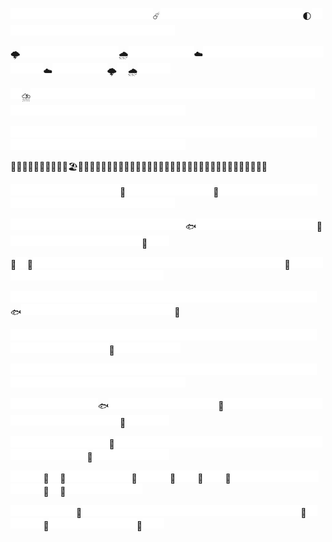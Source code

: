 <img src="./empty.png" width="17.5" height="17.5"><img src="./empty.png" width="17.5" height="17.5"><img src="./empty.png" width="17.5" height="17.5"><img src="./empty.png" width="17.5" height="17.5"><img src="./empty.png" width="17.5" height="17.5"><img src="./empty.png" width="17.5" height="17.5"><img src="./empty.png" width="17.5" height="17.5"><img src="./empty.png" width="17.5" height="17.5"><img src="./empty.png" width="17.5" height="17.5"><img src="./empty.png" width="17.5" height="17.5"><img src="./empty.png" width="17.5" height="17.5"><img src="./empty.png" width="17.5" height="17.5"><img src="./empty.png" width="17.5" height="17.5">☄️<img src="./empty.png" width="17.5" height="17.5"><img src="./empty.png" width="17.5" height="17.5"><img src="./empty.png" width="17.5" height="17.5"><img src="./empty.png" width="17.5" height="17.5"><img src="./empty.png" width="17.5" height="17.5"><img src="./empty.png" width="17.5" height="17.5"><img src="./empty.png" width="17.5" height="17.5"><img src="./empty.png" width="17.5" height="17.5"><img src="./empty.png" width="17.5" height="17.5"><img src="./empty.png" width="17.5" height="17.5"><img src="./empty.png" width="17.5" height="17.5"><img src="./empty.png" width="17.5" height="17.5"><img src="./empty.png" width="17.5" height="17.5">🌓<img src="./empty.png" width="17.5" height="17.5"><img src="./empty.png" width="17.5" height="17.5"><img src="./empty.png" width="17.5" height="17.5"><img src="./empty.png" width="17.5" height="17.5"><img src="./empty.png" width="17.5" height="17.5"><img src="./empty.png" width="17.5" height="17.5"><img src="./empty.png" width="17.5" height="17.5"><img src="./empty.png" width="17.5" height="17.5"><img src="./empty.png" width="17.5" height="17.5"><img src="./empty.png" width="17.5" height="17.5"><img src="./empty.png" width="17.5" height="17.5"><img src="./empty.png" width="17.5" height="17.5"><img src="./empty.png" width="17.5" height="17.5"><img src="./empty.png" width="17.5" height="17.5"><img src="./empty.png" width="17.5" height="17.5"><img src="./empty.png" width="17.5" height="17.5">

🌩️<img src="./empty.png" width="17.5" height="17.5"><img src="./empty.png" width="17.5" height="17.5"><img src="./empty.png" width="17.5" height="17.5"><img src="./empty.png" width="17.5" height="17.5"><img src="./empty.png" width="17.5" height="17.5"><img src="./empty.png" width="17.5" height="17.5"><img src="./empty.png" width="17.5" height="17.5"><img src="./empty.png" width="17.5" height="17.5"><img src="./empty.png" width="17.5" height="17.5">🌧️<img src="./empty.png" width="17.5" height="17.5"><img src="./empty.png" width="17.5" height="17.5"><img src="./empty.png" width="17.5" height="17.5"><img src="./empty.png" width="17.5" height="17.5"><img src="./empty.png" width="17.5" height="17.5"><img src="./empty.png" width="17.5" height="17.5">☁️<img src="./empty.png" width="17.5" height="17.5"><img src="./empty.png" width="17.5" height="17.5"><img src="./empty.png" width="17.5" height="17.5"><img src="./empty.png" width="17.5" height="17.5"><img src="./empty.png" width="17.5" height="17.5"><img src="./empty.png" width="17.5" height="17.5"><img src="./empty.png" width="17.5" height="17.5"><img src="./empty.png" width="17.5" height="17.5"><img src="./empty.png" width="17.5" height="17.5"><img src="./empty.png" width="17.5" height="17.5"><img src="./empty.png" width="17.5" height="17.5"><img src="./empty.png" width="17.5" height="17.5"><img src="./empty.png" width="17.5" height="17.5"><img src="./empty.png" width="17.5" height="17.5">☁️<img src="./empty.png" width="17.5" height="17.5"><img src="./empty.png" width="17.5" height="17.5"><img src="./empty.png" width="17.5" height="17.5"><img src="./empty.png" width="17.5" height="17.5"><img src="./empty.png" width="17.5" height="17.5">🌩️<img src="./empty.png" width="17.5" height="17.5">🌧️<img src="./empty.png" width="17.5" height="17.5"><img src="./empty.png" width="17.5" height="17.5"><img src="./empty.png" width="17.5" height="17.5">

<img src="./empty.png" width="17.5" height="17.5">⛈️<img src="./empty.png" width="17.5" height="17.5"><img src="./empty.png" width="17.5" height="17.5"><img src="./empty.png" width="17.5" height="17.5"><img src="./empty.png" width="17.5" height="17.5"><img src="./empty.png" width="17.5" height="17.5"><img src="./empty.png" width="17.5" height="17.5"><img src="./empty.png" width="17.5" height="17.5"><img src="./empty.png" width="17.5" height="17.5"><img src="./empty.png" width="17.5" height="17.5"><img src="./empty.png" width="17.5" height="17.5"><img src="./empty.png" width="17.5" height="17.5"><img src="./empty.png" width="17.5" height="17.5"><img src="./empty.png" width="17.5" height="17.5"><img src="./empty.png" width="17.5" height="17.5"><img src="./empty.png" width="17.5" height="17.5"><img src="./empty.png" width="17.5" height="17.5"><img src="./empty.png" width="17.5" height="17.5"><img src="./empty.png" width="17.5" height="17.5"><img src="./empty.png" width="17.5" height="17.5"><img src="./empty.png" width="17.5" height="17.5"><img src="./empty.png" width="17.5" height="17.5"><img src="./empty.png" width="17.5" height="17.5"><img src="./empty.png" width="17.5" height="17.5"><img src="./empty.png" width="17.5" height="17.5"><img src="./empty.png" width="17.5" height="17.5"><img src="./empty.png" width="17.5" height="17.5"><img src="./empty.png" width="17.5" height="17.5"><img src="./empty.png" width="17.5" height="17.5"><img src="./empty.png" width="17.5" height="17.5"><img src="./empty.png" width="17.5" height="17.5"><img src="./empty.png" width="17.5" height="17.5"><img src="./empty.png" width="17.5" height="17.5"><img src="./empty.png" width="17.5" height="17.5"><img src="./empty.png" width="17.5" height="17.5"><img src="./empty.png" width="17.5" height="17.5"><img src="./empty.png" width="17.5" height="17.5"><img src="./empty.png" width="17.5" height="17.5"><img src="./empty.png" width="17.5" height="17.5"><img src="./empty.png" width="17.5" height="17.5"><img src="./empty.png" width="17.5" height="17.5"><img src="./empty.png" width="17.5" height="17.5"><img src="./empty.png" width="17.5" height="17.5">

<img src="./empty.png" width="17.5" height="17.5"><img src="./empty.png" width="17.5" height="17.5"><img src="./empty.png" width="17.5" height="17.5"><img src="./empty.png" width="17.5" height="17.5"><img src="./empty.png" width="17.5" height="17.5"><img src="./empty.png" width="17.5" height="17.5"><img src="./empty.png" width="17.5" height="17.5"><img src="./empty.png" width="17.5" height="17.5"><img src="./empty.png" width="17.5" height="17.5"><img src="./empty.png" width="17.5" height="17.5"><img src="./empty.png" width="17.5" height="17.5"><img src="./empty.png" width="17.5" height="17.5"><img src="./empty.png" width="17.5" height="17.5"><img src="./empty.png" width="17.5" height="17.5"><img src="./empty.png" width="17.5" height="17.5"><img src="./empty.png" width="17.5" height="17.5"><img src="./empty.png" width="17.5" height="17.5"><img src="./empty.png" width="17.5" height="17.5"><img src="./empty.png" width="17.5" height="17.5"><img src="./empty.png" width="17.5" height="17.5"><img src="./empty.png" width="17.5" height="17.5"><img src="./empty.png" width="17.5" height="17.5"><img src="./empty.png" width="17.5" height="17.5"><img src="./empty.png" width="17.5" height="17.5"><img src="./empty.png" width="17.5" height="17.5"><img src="./empty.png" width="17.5" height="17.5"><img src="./empty.png" width="17.5" height="17.5"><img src="./empty.png" width="17.5" height="17.5"><img src="./empty.png" width="17.5" height="17.5"><img src="./empty.png" width="17.5" height="17.5"><img src="./empty.png" width="17.5" height="17.5"><img src="./empty.png" width="17.5" height="17.5"><img src="./empty.png" width="17.5" height="17.5"><img src="./empty.png" width="17.5" height="17.5"><img src="./empty.png" width="17.5" height="17.5"><img src="./empty.png" width="17.5" height="17.5"><img src="./empty.png" width="17.5" height="17.5"><img src="./empty.png" width="17.5" height="17.5"><img src="./empty.png" width="17.5" height="17.5"><img src="./empty.png" width="17.5" height="17.5"><img src="./empty.png" width="17.5" height="17.5"><img src="./empty.png" width="17.5" height="17.5"><img src="./empty.png" width="17.5" height="17.5"><img src="./empty.png" width="17.5" height="17.5">

🌊🌊🌊🌊🌊🌊🌊🌊🌊🌊🏖️🌊🌊🌊🌊🌊🌊🌊🌊🌊🌊🌊🌊🌊🌊🌊🌊🌊🌊🌊🌊🌊🌊🌊🚢🌊🌊🌊🌊🌊🌊🌊🌊🌊

<img src="./empty.png" width="17.5" height="17.5"><img src="./empty.png" width="17.5" height="17.5"><img src="./empty.png" width="17.5" height="17.5"><img src="./empty.png" width="17.5" height="17.5"><img src="./empty.png" width="17.5" height="17.5"><img src="./empty.png" width="17.5" height="17.5"><img src="./empty.png" width="17.5" height="17.5"><img src="./empty.png" width="17.5" height="17.5"><img src="./empty.png" width="17.5" height="17.5"><img src="./empty.png" width="17.5" height="17.5">🐬<img src="./empty.png" width="17.5" height="17.5"><img src="./empty.png" width="17.5" height="17.5"><img src="./empty.png" width="17.5" height="17.5"><img src="./empty.png" width="17.5" height="17.5"><img src="./empty.png" width="17.5" height="17.5"><img src="./empty.png" width="17.5" height="17.5"><img src="./empty.png" width="17.5" height="17.5"><img src="./empty.png" width="17.5" height="17.5">🪼<img src="./empty.png" width="17.5" height="17.5"><img src="./empty.png" width="17.5" height="17.5"><img src="./empty.png" width="17.5" height="17.5"><img src="./empty.png" width="17.5" height="17.5"><img src="./empty.png" width="17.5" height="17.5"><img src="./empty.png" width="17.5" height="17.5"><img src="./empty.png" width="17.5" height="17.5"><img src="./empty.png" width="17.5" height="17.5"><img src="./empty.png" width="17.5" height="17.5"><img src="./empty.png" width="17.5" height="17.5"><img src="./empty.png" width="17.5" height="17.5"><img src="./empty.png" width="17.5" height="17.5"><img src="./empty.png" width="17.5" height="17.5"><img src="./empty.png" width="17.5" height="17.5"><img src="./empty.png" width="17.5" height="17.5"><img src="./empty.png" width="17.5" height="17.5"><img src="./empty.png" width="17.5" height="17.5"><img src="./empty.png" width="17.5" height="17.5"><img src="./empty.png" width="17.5" height="17.5"><img src="./empty.png" width="17.5" height="17.5"><img src="./empty.png" width="17.5" height="17.5"><img src="./empty.png" width="17.5" height="17.5"><img src="./empty.png" width="17.5" height="17.5"><img src="./empty.png" width="17.5" height="17.5">

<img src="./empty.png" width="17.5" height="17.5"><img src="./empty.png" width="17.5" height="17.5"><img src="./empty.png" width="17.5" height="17.5"><img src="./empty.png" width="17.5" height="17.5"><img src="./empty.png" width="17.5" height="17.5"><img src="./empty.png" width="17.5" height="17.5"><img src="./empty.png" width="17.5" height="17.5"><img src="./empty.png" width="17.5" height="17.5"><img src="./empty.png" width="17.5" height="17.5"><img src="./empty.png" width="17.5" height="17.5"><img src="./empty.png" width="17.5" height="17.5"><img src="./empty.png" width="17.5" height="17.5"><img src="./empty.png" width="17.5" height="17.5"><img src="./empty.png" width="17.5" height="17.5"><img src="./empty.png" width="17.5" height="17.5"><img src="./empty.png" width="17.5" height="17.5">🐟<img src="./empty.png" width="17.5" height="17.5"><img src="./empty.png" width="17.5" height="17.5"><img src="./empty.png" width="17.5" height="17.5"><img src="./empty.png" width="17.5" height="17.5"><img src="./empty.png" width="17.5" height="17.5"><img src="./empty.png" width="17.5" height="17.5"><img src="./empty.png" width="17.5" height="17.5"><img src="./empty.png" width="17.5" height="17.5"><img src="./empty.png" width="17.5" height="17.5"><img src="./empty.png" width="17.5" height="17.5"><img src="./empty.png" width="17.5" height="17.5">🐡<img src="./empty.png" width="17.5" height="17.5"><img src="./empty.png" width="17.5" height="17.5"><img src="./empty.png" width="17.5" height="17.5"><img src="./empty.png" width="17.5" height="17.5"><img src="./empty.png" width="17.5" height="17.5"><img src="./empty.png" width="17.5" height="17.5"><img src="./empty.png" width="17.5" height="17.5"><img src="./empty.png" width="17.5" height="17.5"><img src="./empty.png" width="17.5" height="17.5"><img src="./empty.png" width="17.5" height="17.5"><img src="./empty.png" width="17.5" height="17.5"><img src="./empty.png" width="17.5" height="17.5">🪼<img src="./empty.png" width="17.5" height="17.5"><img src="./empty.png" width="17.5" height="17.5">

🦈<img src="./empty.png" width="17.5" height="17.5">🐠<img src="./empty.png" width="17.5" height="17.5"><img src="./empty.png" width="17.5" height="17.5"><img src="./empty.png" width="17.5" height="17.5"><img src="./empty.png" width="17.5" height="17.5"><img src="./empty.png" width="17.5" height="17.5"><img src="./empty.png" width="17.5" height="17.5"><img src="./empty.png" width="17.5" height="17.5"><img src="./empty.png" width="17.5" height="17.5"><img src="./empty.png" width="17.5" height="17.5"><img src="./empty.png" width="17.5" height="17.5"><img src="./empty.png" width="17.5" height="17.5"><img src="./empty.png" width="17.5" height="17.5"><img src="./empty.png" width="17.5" height="17.5"><img src="./empty.png" width="17.5" height="17.5"><img src="./empty.png" width="17.5" height="17.5"><img src="./empty.png" width="17.5" height="17.5"><img src="./empty.png" width="17.5" height="17.5"><img src="./empty.png" width="17.5" height="17.5"><img src="./empty.png" width="17.5" height="17.5"><img src="./empty.png" width="17.5" height="17.5"><img src="./empty.png" width="17.5" height="17.5"><img src="./empty.png" width="17.5" height="17.5"><img src="./empty.png" width="17.5" height="17.5">🦑<img src="./empty.png" width="17.5" height="17.5"><img src="./empty.png" width="17.5" height="17.5"><img src="./empty.png" width="17.5" height="17.5"><img src="./empty.png" width="17.5" height="17.5"><img src="./empty.png" width="17.5" height="17.5"><img src="./empty.png" width="17.5" height="17.5"><img src="./empty.png" width="17.5" height="17.5"><img src="./empty.png" width="17.5" height="17.5"><img src="./empty.png" width="17.5" height="17.5"><img src="./empty.png" width="17.5" height="17.5"><img src="./empty.png" width="17.5" height="17.5"><img src="./empty.png" width="17.5" height="17.5"><img src="./empty.png" width="17.5" height="17.5"><img src="./empty.png" width="17.5" height="17.5"><img src="./empty.png" width="17.5" height="17.5"><img src="./empty.png" width="17.5" height="17.5"><img src="./empty.png" width="17.5" height="17.5">

<img src="./empty.png" width="17.5" height="17.5"><img src="./empty.png" width="17.5" height="17.5"><img src="./empty.png" width="17.5" height="17.5"><img src="./empty.png" width="17.5" height="17.5"><img src="./empty.png" width="17.5" height="17.5"><img src="./empty.png" width="17.5" height="17.5"><img src="./empty.png" width="17.5" height="17.5"><img src="./empty.png" width="17.5" height="17.5"><img src="./empty.png" width="17.5" height="17.5"><img src="./empty.png" width="17.5" height="17.5"><img src="./empty.png" width="17.5" height="17.5"><img src="./empty.png" width="17.5" height="17.5"><img src="./empty.png" width="17.5" height="17.5"><img src="./empty.png" width="17.5" height="17.5"><img src="./empty.png" width="17.5" height="17.5"><img src="./empty.png" width="17.5" height="17.5"><img src="./empty.png" width="17.5" height="17.5"><img src="./empty.png" width="17.5" height="17.5"><img src="./empty.png" width="17.5" height="17.5"><img src="./empty.png" width="17.5" height="17.5"><img src="./empty.png" width="17.5" height="17.5"><img src="./empty.png" width="17.5" height="17.5"><img src="./empty.png" width="17.5" height="17.5"><img src="./empty.png" width="17.5" height="17.5"><img src="./empty.png" width="17.5" height="17.5"><img src="./empty.png" width="17.5" height="17.5"><img src="./empty.png" width="17.5" height="17.5"><img src="./empty.png" width="17.5" height="17.5">🐟<img src="./empty.png" width="17.5" height="17.5"><img src="./empty.png" width="17.5" height="17.5"><img src="./empty.png" width="17.5" height="17.5"><img src="./empty.png" width="17.5" height="17.5"><img src="./empty.png" width="17.5" height="17.5"><img src="./empty.png" width="17.5" height="17.5"><img src="./empty.png" width="17.5" height="17.5"><img src="./empty.png" width="17.5" height="17.5"><img src="./empty.png" width="17.5" height="17.5"><img src="./empty.png" width="17.5" height="17.5"><img src="./empty.png" width="17.5" height="17.5"><img src="./empty.png" width="17.5" height="17.5"><img src="./empty.png" width="17.5" height="17.5"><img src="./empty.png" width="17.5" height="17.5">🐋

<img src="./empty.png" width="17.5" height="17.5"><img src="./empty.png" width="17.5" height="17.5"><img src="./empty.png" width="17.5" height="17.5"><img src="./empty.png" width="17.5" height="17.5"><img src="./empty.png" width="17.5" height="17.5"><img src="./empty.png" width="17.5" height="17.5"><img src="./empty.png" width="17.5" height="17.5"><img src="./empty.png" width="17.5" height="17.5"><img src="./empty.png" width="17.5" height="17.5"><img src="./empty.png" width="17.5" height="17.5"><img src="./empty.png" width="17.5" height="17.5"><img src="./empty.png" width="17.5" height="17.5"><img src="./empty.png" width="17.5" height="17.5"><img src="./empty.png" width="17.5" height="17.5"><img src="./empty.png" width="17.5" height="17.5"><img src="./empty.png" width="17.5" height="17.5"><img src="./empty.png" width="17.5" height="17.5"><img src="./empty.png" width="17.5" height="17.5"><img src="./empty.png" width="17.5" height="17.5"><img src="./empty.png" width="17.5" height="17.5"><img src="./empty.png" width="17.5" height="17.5"><img src="./empty.png" width="17.5" height="17.5"><img src="./empty.png" width="17.5" height="17.5"><img src="./empty.png" width="17.5" height="17.5"><img src="./empty.png" width="17.5" height="17.5"><img src="./empty.png" width="17.5" height="17.5"><img src="./empty.png" width="17.5" height="17.5"><img src="./empty.png" width="17.5" height="17.5"><img src="./empty.png" width="17.5" height="17.5"><img src="./empty.png" width="17.5" height="17.5"><img src="./empty.png" width="17.5" height="17.5"><img src="./empty.png" width="17.5" height="17.5"><img src="./empty.png" width="17.5" height="17.5"><img src="./empty.png" width="17.5" height="17.5"><img src="./empty.png" width="17.5" height="17.5"><img src="./empty.png" width="17.5" height="17.5"><img src="./empty.png" width="17.5" height="17.5">🦐<img src="./empty.png" width="17.5" height="17.5"><img src="./empty.png" width="17.5" height="17.5"><img src="./empty.png" width="17.5" height="17.5"><img src="./empty.png" width="17.5" height="17.5"><img src="./empty.png" width="17.5" height="17.5"><img src="./empty.png" width="17.5" height="17.5">

<img src="./empty.png" width="17.5" height="17.5"><img src="./empty.png" width="17.5" height="17.5"><img src="./empty.png" width="17.5" height="17.5"><img src="./empty.png" width="17.5" height="17.5"><img src="./empty.png" width="17.5" height="17.5"><img src="./empty.png" width="17.5" height="17.5"><img src="./empty.png" width="17.5" height="17.5"><img src="./empty.png" width="17.5" height="17.5"><img src="./empty.png" width="17.5" height="17.5"><img src="./empty.png" width="17.5" height="17.5"><img src="./empty.png" width="17.5" height="17.5"><img src="./empty.png" width="17.5" height="17.5"><img src="./empty.png" width="17.5" height="17.5"><img src="./empty.png" width="17.5" height="17.5"><img src="./empty.png" width="17.5" height="17.5"><img src="./empty.png" width="17.5" height="17.5"><img src="./empty.png" width="17.5" height="17.5"><img src="./empty.png" width="17.5" height="17.5"><img src="./empty.png" width="17.5" height="17.5"><img src="./empty.png" width="17.5" height="17.5"><img src="./empty.png" width="17.5" height="17.5"><img src="./empty.png" width="17.5" height="17.5"><img src="./empty.png" width="17.5" height="17.5"><img src="./empty.png" width="17.5" height="17.5"><img src="./empty.png" width="17.5" height="17.5"><img src="./empty.png" width="17.5" height="17.5"><img src="./empty.png" width="17.5" height="17.5"><img src="./empty.png" width="17.5" height="17.5"><img src="./empty.png" width="17.5" height="17.5"><img src="./empty.png" width="17.5" height="17.5"><img src="./empty.png" width="17.5" height="17.5"><img src="./empty.png" width="17.5" height="17.5"><img src="./empty.png" width="17.5" height="17.5"><img src="./empty.png" width="17.5" height="17.5"><img src="./empty.png" width="17.5" height="17.5"><img src="./empty.png" width="17.5" height="17.5"><img src="./empty.png" width="17.5" height="17.5"><img src="./empty.png" width="17.5" height="17.5"><img src="./empty.png" width="17.5" height="17.5"><img src="./empty.png" width="17.5" height="17.5"><img src="./empty.png" width="17.5" height="17.5"><img src="./empty.png" width="17.5" height="17.5"><img src="./empty.png" width="17.5" height="17.5"><img src="./empty.png" width="17.5" height="17.5">

<img src="./empty.png" width="17.5" height="17.5"><img src="./empty.png" width="17.5" height="17.5"><img src="./empty.png" width="17.5" height="17.5"><img src="./empty.png" width="17.5" height="17.5"><img src="./empty.png" width="17.5" height="17.5"><img src="./empty.png" width="17.5" height="17.5"><img src="./empty.png" width="17.5" height="17.5"><img src="./empty.png" width="17.5" height="17.5">🐟<img src="./empty.png" width="17.5" height="17.5"><img src="./empty.png" width="17.5" height="17.5"><img src="./empty.png" width="17.5" height="17.5"><img src="./empty.png" width="17.5" height="17.5"><img src="./empty.png" width="17.5" height="17.5"><img src="./empty.png" width="17.5" height="17.5"><img src="./empty.png" width="17.5" height="17.5"><img src="./empty.png" width="17.5" height="17.5"><img src="./empty.png" width="17.5" height="17.5"><img src="./empty.png" width="17.5" height="17.5">🫧<img src="./empty.png" width="17.5" height="17.5"><img src="./empty.png" width="17.5" height="17.5"><img src="./empty.png" width="17.5" height="17.5"><img src="./empty.png" width="17.5" height="17.5"><img src="./empty.png" width="17.5" height="17.5"><img src="./empty.png" width="17.5" height="17.5"><img src="./empty.png" width="17.5" height="17.5"><img src="./empty.png" width="17.5" height="17.5"><img src="./empty.png" width="17.5" height="17.5"><img src="./empty.png" width="17.5" height="17.5"><img src="./empty.png" width="17.5" height="17.5"><img src="./empty.png" width="17.5" height="17.5"><img src="./empty.png" width="17.5" height="17.5"><img src="./empty.png" width="17.5" height="17.5"><img src="./empty.png" width="17.5" height="17.5"><img src="./empty.png" width="17.5" height="17.5"><img src="./empty.png" width="17.5" height="17.5"><img src="./empty.png" width="17.5" height="17.5"><img src="./empty.png" width="17.5" height="17.5">🦭<img src="./empty.png" width="17.5" height="17.5"><img src="./empty.png" width="17.5" height="17.5"><img src="./empty.png" width="17.5" height="17.5"><img src="./empty.png" width="17.5" height="17.5">

<img src="./empty.png" width="17.5" height="17.5"><img src="./empty.png" width="17.5" height="17.5"><img src="./empty.png" width="17.5" height="17.5"><img src="./empty.png" width="17.5" height="17.5"><img src="./empty.png" width="17.5" height="17.5"><img src="./empty.png" width="17.5" height="17.5"><img src="./empty.png" width="17.5" height="17.5"><img src="./empty.png" width="17.5" height="17.5"><img src="./empty.png" width="17.5" height="17.5">🌿<img src="./empty.png" width="17.5" height="17.5"><img src="./empty.png" width="17.5" height="17.5"><img src="./empty.png" width="17.5" height="17.5"><img src="./empty.png" width="17.5" height="17.5"><img src="./empty.png" width="17.5" height="17.5"><img src="./empty.png" width="17.5" height="17.5"><img src="./empty.png" width="17.5" height="17.5"><img src="./empty.png" width="17.5" height="17.5"><img src="./empty.png" width="17.5" height="17.5"><img src="./empty.png" width="17.5" height="17.5"><img src="./empty.png" width="17.5" height="17.5"><img src="./empty.png" width="17.5" height="17.5"><img src="./empty.png" width="17.5" height="17.5"><img src="./empty.png" width="17.5" height="17.5"><img src="./empty.png" width="17.5" height="17.5"><img src="./empty.png" width="17.5" height="17.5"><img src="./empty.png" width="17.5" height="17.5"><img src="./empty.png" width="17.5" height="17.5"><img src="./empty.png" width="17.5" height="17.5"><img src="./empty.png" width="17.5" height="17.5"><img src="./empty.png" width="17.5" height="17.5"><img src="./empty.png" width="17.5" height="17.5"><img src="./empty.png" width="17.5" height="17.5"><img src="./empty.png" width="17.5" height="17.5"><img src="./empty.png" width="17.5" height="17.5"><img src="./empty.png" width="17.5" height="17.5">🌿<img src="./empty.png" width="17.5" height="17.5"><img src="./empty.png" width="17.5" height="17.5"><img src="./empty.png" width="17.5" height="17.5"><img src="./empty.png" width="17.5" height="17.5"><img src="./empty.png" width="17.5" height="17.5"><img src="./empty.png" width="17.5" height="17.5"><img src="./empty.png" width="17.5" height="17.5">

<img src="./empty.png" width="17.5" height="17.5"><img src="./empty.png" width="17.5" height="17.5"><img src="./empty.png" width="17.5" height="17.5">🐚<img src="./empty.png" width="17.5" height="17.5">🦪<img src="./empty.png" width="17.5" height="17.5"><img src="./empty.png" width="17.5" height="17.5"><img src="./empty.png" width="17.5" height="17.5"><img src="./empty.png" width="17.5" height="17.5"><img src="./empty.png" width="17.5" height="17.5"><img src="./empty.png" width="17.5" height="17.5">🐚<img src="./empty.png" width="17.5" height="17.5"><img src="./empty.png" width="17.5" height="17.5"><img src="./empty.png" width="17.5" height="17.5">🦀<img src="./empty.png" width="17.5" height="17.5"><img src="./empty.png" width="17.5" height="17.5">🐚<img src="./empty.png" width="17.5" height="17.5"><img src="./empty.png" width="17.5" height="17.5">🪸<img src="./empty.png" width="17.5" height="17.5"><img src="./empty.png" width="17.5" height="17.5"><img src="./empty.png" width="17.5" height="17.5"><img src="./empty.png" width="17.5" height="17.5"><img src="./empty.png" width="17.5" height="17.5"><img src="./empty.png" width="17.5" height="17.5"><img src="./empty.png" width="17.5" height="17.5"><img src="./empty.png" width="17.5" height="17.5"><img src="./empty.png" width="17.5" height="17.5"><img src="./empty.png" width="17.5" height="17.5"><img src="./empty.png" width="17.5" height="17.5">🌱<img src="./empty.png" width="17.5" height="17.5">🪸<img src="./empty.png" width="17.5" height="17.5"><img src="./empty.png" width="17.5" height="17.5"><img src="./empty.png" width="17.5" height="17.5"><img src="./empty.png" width="17.5" height="17.5"><img src="./empty.png" width="17.5" height="17.5"><img src="./empty.png" width="17.5" height="17.5"><img src="./empty.png" width="17.5" height="17.5">

<img src="./empty.png" width="17.5" height="17.5"><img src="./empty.png" width="17.5" height="17.5"><img src="./empty.png" width="17.5" height="17.5"><img src="./empty.png" width="17.5" height="17.5"><img src="./empty.png" width="17.5" height="17.5"><img src="./empty.png" width="17.5" height="17.5">🦀<img src="./empty.png" width="17.5" height="17.5"><img src="./empty.png" width="17.5" height="17.5"><img src="./empty.png" width="17.5" height="17.5"><img src="./empty.png" width="17.5" height="17.5"><img src="./empty.png" width="17.5" height="17.5"><img src="./empty.png" width="17.5" height="17.5"><img src="./empty.png" width="17.5" height="17.5"><img src="./empty.png" width="17.5" height="17.5"><img src="./empty.png" width="17.5" height="17.5"><img src="./empty.png" width="17.5" height="17.5"><img src="./empty.png" width="17.5" height="17.5"><img src="./empty.png" width="17.5" height="17.5"><img src="./empty.png" width="17.5" height="17.5"><img src="./empty.png" width="17.5" height="17.5"><img src="./empty.png" width="17.5" height="17.5"><img src="./empty.png" width="17.5" height="17.5"><img src="./empty.png" width="17.5" height="17.5"><img src="./empty.png" width="17.5" height="17.5"><img src="./empty.png" width="17.5" height="17.5"><img src="./empty.png" width="17.5" height="17.5">🦀<img src="./empty.png" width="17.5" height="17.5"><img src="./empty.png" width="17.5" height="17.5"><img src="./empty.png" width="17.5" height="17.5"><img src="./empty.png" width="17.5" height="17.5">🦀<img src="./empty.png" width="17.5" height="17.5"><img src="./empty.png" width="17.5" height="17.5"><img src="./empty.png" width="17.5" height="17.5"><img src="./empty.png" width="17.5" height="17.5"><img src="./empty.png" width="17.5" height="17.5"><img src="./empty.png" width="17.5" height="17.5"><img src="./empty.png" width="17.5" height="17.5"><img src="./empty.png" width="17.5" height="17.5">🪸<img src="./empty.png" width="17.5" height="17.5"><img src="./empty.png" width="17.5" height="17.5">

